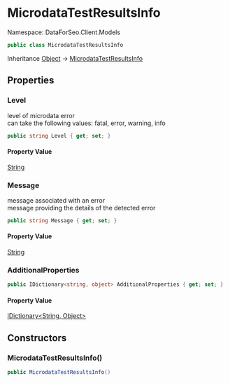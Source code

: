 # MicrodataTestResultsInfo

Namespace: DataForSeo.Client.Models

```csharp
public class MicrodataTestResultsInfo
```

Inheritance [Object](https://docs.microsoft.com/en-us/dotnet/api/system.object) → [MicrodataTestResultsInfo](./dataforseo.client.models.microdatatestresultsinfo.md)

## Properties

### **Level**

level of microdata error
 <br>can take the following values: fatal, error, warning, info

```csharp
public string Level { get; set; }
```

#### Property Value

[String](https://docs.microsoft.com/en-us/dotnet/api/system.string)<br>

### **Message**

message associated with an error
 <br>message providing the details of the detected error

```csharp
public string Message { get; set; }
```

#### Property Value

[String](https://docs.microsoft.com/en-us/dotnet/api/system.string)<br>

### **AdditionalProperties**

```csharp
public IDictionary<string, object> AdditionalProperties { get; set; }
```

#### Property Value

[IDictionary&lt;String, Object&gt;](https://docs.microsoft.com/en-us/dotnet/api/system.collections.generic.idictionary-2)<br>

## Constructors

### **MicrodataTestResultsInfo()**

```csharp
public MicrodataTestResultsInfo()
```
